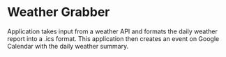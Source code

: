 # Weather Grabber 
Application takes input from a weather API and formats the daily weather report into a .ics format. This application then creates an event on Google Calendar with the daily weather summary.
